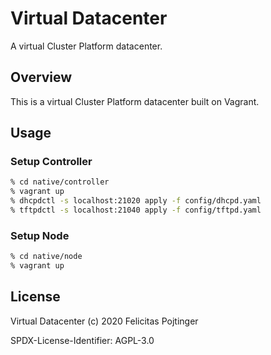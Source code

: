 # Virtual Datacenter

A virtual Cluster Platform datacenter.

## Overview

This is a virtual Cluster Platform datacenter built on Vagrant.

## Usage

### Setup Controller

```bash
% cd native/controller
% vagrant up
% dhcpdctl -s localhost:21020 apply -f config/dhcpd.yaml
% tftpdctl -s localhost:21040 apply -f config/tftpd.yaml
```

### Setup Node

```bash
% cd native/node
% vagrant up
```

## License

Virtual Datacenter (c) 2020 Felicitas Pojtinger

SPDX-License-Identifier: AGPL-3.0
